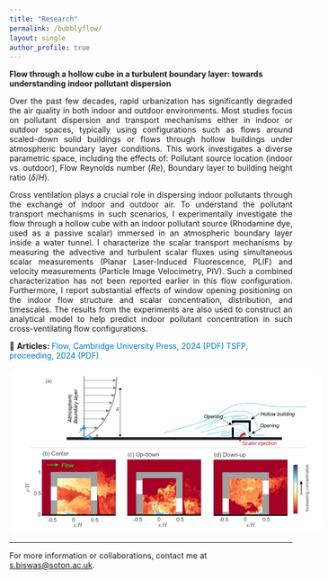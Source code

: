 ```yaml
---
title: "Research"
permalink: /bubblyflow/
layout: single
author_profile: true
---
```


**Flow through a hollow cube in a turbulent boundary layer: towards understanding indoor pollutant dispersion**

<div style="text-align: justify;">

Over the past few decades, rapid urbanization has significantly degraded the air quality in both indoor and outdoor environments. Most studies focus on pollutant dispersion and transport mechanisms either in indoor or outdoor spaces, typically using configurations such as flows around scaled-down solid buildings or flows through hollow buildings under atmospheric boundary layer conditions. This work investigates a diverse parametric space, including the effects of:  Pollutant source location (indoor vs. outdoor), Flow Reynolds number ($Re$), Boundary layer to building height ratio ($\delta/H$). 

Cross ventilation plays a crucial role in dispersing indoor pollutants through the exchange of indoor and outdoor air. To understand the pollutant transport mechanisms in such scenarios, I experimentally investigate the flow through a hollow cube with an indoor pollutant source (Rhodamine dye, used as a passive scalar) immersed in an atmospheric boundary layer inside a water tunnel. I characterize the scalar transport mechanisms by measuring the advective and turbulent scalar fluxes using simultaneous scalar measurements (Planar Laser-Induced Fluorescence, PLIF) and velocity measurements (Particle Image Velocimetry, PIV). Such a combined characterization has not been reported earlier in this flow configuration.  Furthermore, I report substantial effects of window opening positioning on the indoor flow structure and scalar concentration, distribution, and timescales. The results from the experiments are also used to construct an analytical model to help predict indoor pollutant concentration in such cross-ventilating flow configurations.

</div>

<p style="margin-top:10px;">
📄 <strong>Articles:</strong> 
<a href="https://www.cambridge.org/core/journals/flow/article/flow-through-a-hollow-cube-in-a-turbulent-boundary-layer-towards-understanding-indoor-pollutant-dispersion/A550B75A54F11D33D1F0F690BDA34BB2" target="_blank" style="color:#007acc; text-decoration:none;">
Flow, Cambridge University Press, 2024 (PDF)

<a href="http://www.tsfp-conference.org/proceedings/2023/193.pdf" target="_blank" style="color:#007acc; text-decoration:none;">
TSFP, proceeding, 2024 (PDF)
</a>
</p>

<div style="text-align: center; margin-top: 15px;">
<img src="/images/FLOW_indoor_outdoor.png" alt="Indoor-Outdoor Flow Visualization" style="max-width: 110%; border-radius: 10px;">
</div>

---






For more information or collaborations, contact me at [s.biswas@soton.ac.uk](mailto:s.biswas@soton.ac.uk).


















